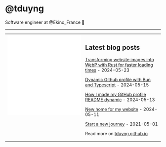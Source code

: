 # @tduyng

Software engineer at @Ekino_France 👋

---

<table>
<tr>
<td valign="top" width="50%">
<img src="metrics.svg" alt="Metric" />
</td>
<td valign="top" width="50%">

## Latest blog posts

<!-- blog start -->
[Transforming website images into WebP with Rust for faster loading times](https://tduyng.com/blog/rust-webp-transform/) - 2024-05-23

[Dynamic Github profile with Bun and Typescript](https://tduyng.com/blog/dynamic-github-profile-with-bun-typescript/) - 2024-05-15

[How I made my GitHub profile README dynamic](https://tduyng.com/blog/dynamic-github-profile-readme/) - 2024-05-13

[New home for my website](https://tduyng.com/blog/new-home-for-my-website/) - 2024-05-11

[Start a new journey](https://tduyng.com/blog/start-a-new-journey/) - 2021-05-01
<!-- blog end -->

Read more on [tduyng.github.io](https://tduyng.github.io)

</td>
</tr></table>




